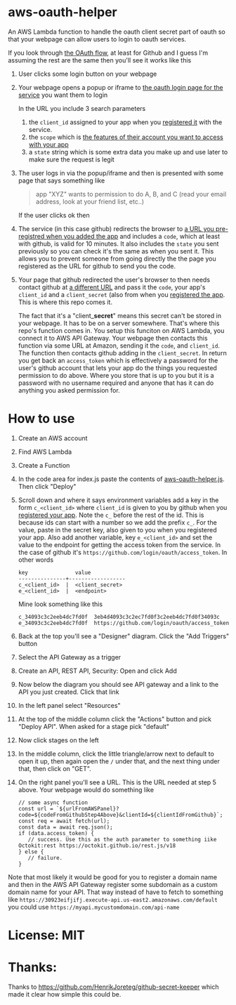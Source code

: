 # aws-oauth-helper
An AWS Lambda function to handle the oauth client secret part of oauth so that your webpage can allow users to login to oauth services.

If you look through [the OAuth flow](https://docs.github.com/en/free-pro-team@latest/developers/apps/authorizing-oauth-apps#web-application-flow), at least for Github and I guess I'm assuming the rest are the same
then you'll see it works like this

1. User clicks some login button on your webpage

2. Your webpage opens a popup or iframe to [the oauth login page for the service](https://github.com/login/oauth/authorize) you want them to login

   In the URL you include 3 search parameters
   
   1. the `client_id` assigned to your app when you [registered it](https://github.com/settings/developers) with the service. 
   2. the `scope` which is [the features of their account you want to access with your app](https://docs.github.com/en/free-pro-team@latest/developers/apps/scopes-for-oauth-apps)
   3. a `state` string which is some extra data you make up and use later to make sure the request is legit
   
3. The user logs in via the popup/iframe and then is presented with some page that says something like

   > app "XYZ" wants to permission to do A, B, and C (read your email address, look at your friend list, etc..)
   
   If the user clicks ok then 
   
4. The service (in this case github) redirects the browser to [a URL you pre-registred when you 
   added the app](https://github.com/settings/developers) and includes a `code`, which at least with github, is valid for 10 minutes. It also includes the `state`
   you sent previously so you can check it's the same as when you sent it. This allows you to prevent someone from going directly the
   the page you registered as the URL for github to send you the code.

5. Your page that github redirected the user's browser to then needs contact github at [a different URL](https://github.com/login/oauth/access_token) and pass it the `code`, your app's `client_id` and a `client_secret` (also from when you [registered the app](https://github.com/settings/developers). This is where this repo comes it.
   
   The fact that it's a "client_**secret**" means this secret can't be stored in your webpage. It has to be on a server somewhere. That's where this repo's function comes in. You setup this funciton on AWS Lambda, you connect it to AWS API Gateway. Your webpage then contacts this function via some URL at Amazon, sending it the `code`, and `client_id`. The function then contacts github adding in the `client_secret`. In return you get back an `access_token` which is effectively a password for the user's github account that lets your app do the things you requested permission to do above. Where you store that is up to you but it is a password with no username required and anyone that has it can do anything you asked permission for.
   
# How to use

1. Create an AWS account
2. Find AWS Lambda
3. Create a Function
4. In the code area for index.js paste the contents of [aws-oauth-helper.js](https://github.com/greggman/aws-oauth-helper/blob/main/aws-oauth-helper.js). Then click "Deploy"
5. Scroll down and where it says environment variables add a key in the form `c_<client_id>` where `client_id` is given to you by github when you [registered your app](https://github.com/settings/developers). Note the `c_` before the rest of the id. This is because ids can start with a number so we add the prefix `c_`. For the value, paste in the secret key, also given to you when you registered your app. Also add another variable, key `e_<client_id>` and set the value to the endpoint for getting the access token from the service. In the case of github it's `https://github.com/login/oauth/access_token`. In other words

   ```
   key               value
   ---------------+------------------
   c_<client_id>  |  <client_secret>
   e_<client_id>  |  <endpoint>
   ```
   
   Mine look something like this
   
   ```
   c_34093c3c2eeb4dc7fd0f  3eb4d4093c3c2ec7fd0f3c2eeb4dc7fd0f34093c
   e_34093c3c2eeb4dc7fd0f  https://github.com/login/oauth/access_token
   ```


6. Back at the top you'll see a "Designer" diagram. Click the "Add Triggers" button
7. Select the API Gateway as a trigger
8. Create an API, REST API, Security: Open and click Add
9. Now below the diagram you should see API gateway and a link to the API you just created. Click that link
10. In the left panel select "Resources"
11. At the top of the middle column click the "Actions" button and pick "Deploy API". When asked for a stage pick "default"
12. Now click stages on the left
13. In the middle column, click the little triangle/arrow next to default to open it up, then again open the `/` under that, and the next thing under that, then click on "GET".
14. On the right panel you'll see a URL. This is the URL needed at step 5 above. Your webpage would do something like

    ```
    // some async function
    const url = `${urlFromAWSPanel}?code=${codeFromGithubStep4Above}&clientId=${clientIdFromGithub}`;
    const req = await fetch(url);
    const data = await req.json();
    if (data.access_token) {
       // success. Use this as the auth parameter to something iike Octokit:rest https://octokit.github.io/rest.js/v18
    } else {
       // failure. 
    }
    ```
    
Note that most likely it would be good for you to register a domain name and then in the AWS API Gateway register some subdomain as a custom domain name for your API. That way instead of have to fetch to something like `https://30923eifjifj.execute-api.us-east2.amazonaws.com/default` you could use `https://myapi.mycustomdomain.com/api-name`
    
# License: MIT

# Thanks:

Thanks to https://github.com/HenrikJoreteg/github-secret-keeper which made it clear how simple this could be.
